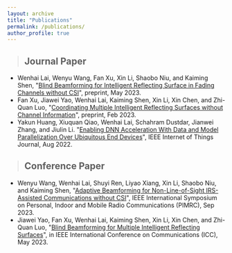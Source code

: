 ```yaml
---
layout: archive
title: "Publications"
permalink: /publications/
author_profile: true
---
```


> ## Journal Paper
* Wenhai Lai, Wenyu Wang, Fan Xu, Xin Li, Shaobo Niu, and Kaiming Shen, "[Blind Beamforming for Intelligent Reflecting Surface in Fading Channels without CSI](https://arxiv.org/abs/2305.18998)", preprint, May 2023.
* Fan Xu, Jiawei Yao, Wenhai Lai, Kaiming Shen, Xin Li, Xin Chen, and Zhi-Quan Luo, "[Coordinating Multiple Intelligent Reflecting Surfaces without Channel Information](https://arxiv.org/abs/2302.09717)", preprint, Feb 2023.
* Yakun Huang, Xiuquan Qiao, Wenhai Lai, Schahram Dustdar, Jianwei Zhang, and Jiulin Li. "[Enabling DNN Acceleration With Data and Model Parallelization Over Ubiquitous End Devices](https://ieeexplore.ieee.org/abstract/document/9538819)", IEEE Internet of Things Journal, Aug 2022.

> ## Conference Paper
* Wenyu Wang, Wenhai Lai, Shuyi Ren, Liyao Xiang, Xin Li, Shaobo Niu, and Kaiming Shen, "[Adaptive Beamforming for Non-Line-of-Sight IRS-Assisted Communications without CSI](/files/PIMRC_2023.pdf)", IEEE International Symposium on Personal, Indoor and Mobile Radio Communications (PIMRC), Sep 2023.
* Jiawei Yao, Fan Xu, Wenhai Lai, Kaiming Shen, Xin Li, Xin Chen, and Zhi-Quan Luo, "[Blind Beamforming for Multiple Intelligent Reflecting Surfaces](https://kaimingshen.github.io/doc/ICC23_IRS.pdf)", in IEEE International Conference on Communications (ICC), May 2023.


<!-- {% if author.googlescholar %}
  You can also find my articles on <u><a href="{{author.googlescholar}}">my Google Scholar profile</a>.</u>
{% endif %}

{% include base_path %}

{% for post in site.publications reversed %}
  {% include archive-single.html %}
{% endfor %}
 -->
